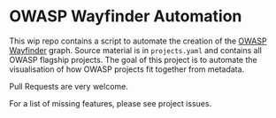 OWASP Wayfinder Automation
===

This wip repo contains a script to automate the creation of the [OWASP Wayfinder](https://owasp.org/projects/) graph.
Source material is in `projects.yaml` and contains all OWASP flagship projects.
The goal of this project is to automate the visualisation of how OWASP projects fit together from metadata.

Pull Requests are very welcome.

For a list of missing features, please see project issues.
